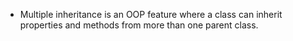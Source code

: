 - Multiple inheritance is an OOP feature where a class can inherit properties and methods from more than one parent class. 
